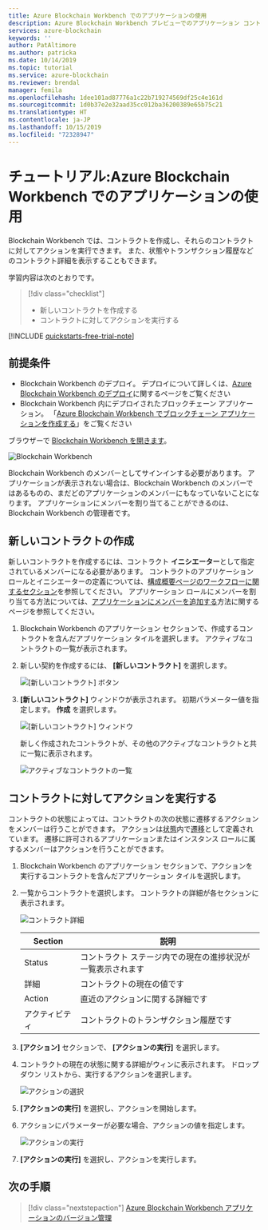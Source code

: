 ```yaml
---
title: Azure Blockchain Workbench でのアプリケーションの使用
description: Azure Blockchain Workbench プレビューでのアプリケーション コントラクトの使用方法に関するチュートリアル。
services: azure-blockchain
keywords: ''
author: PatAltimore
ms.author: patricka
ms.date: 10/14/2019
ms.topic: tutorial
ms.service: azure-blockchain
ms.reviewer: brendal
manager: femila
ms.openlocfilehash: 1dee101ad87776a1c22b719274569df25c4e161d
ms.sourcegitcommit: 1d0b37e2e32aad35cc012ba36200389e65b75c21
ms.translationtype: HT
ms.contentlocale: ja-JP
ms.lasthandoff: 10/15/2019
ms.locfileid: "72328947"
---
```

# <a name="tutorial-using-applications-in-azure-blockchain-workbench"></a>チュートリアル:Azure Blockchain Workbench でのアプリケーションの使用

Blockchain Workbench では、コントラクトを作成し、それらのコントラクトに対してアクションを実行できます。 また、状態やトランザクション履歴などのコントラクト詳細を表示することもできます。

学習内容は次のとおりです。

> [!div class="checklist"]
> * 新しいコントラクトを作成する
> * コントラクトに対してアクションを実行する

[!INCLUDE [quickstarts-free-trial-note](../../../includes/quickstarts-free-trial-note.md)]

## <a name="prerequisites"></a>前提条件

* Blockchain Workbench のデプロイ。 デプロイについて詳しくは、[Azure Blockchain Workbench のデプロイ](deploy.md)に関するページをご覧ください
* Blockchain Workbench 内にデプロイされたブロックチェーン アプリケーション。 「[Azure Blockchain Workbench でブロックチェーン アプリケーションを作成する](create-app.md)」をご覧ください

ブラウザーで [Blockchain Workbench を開きます](deploy.md#blockchain-workbench-web-url)。

![Blockchain Workbench](./media/use/workbench.png)

Blockchain Workbench のメンバーとしてサインインする必要があります。 アプリケーションが表示されない場合は、Blockchain Workbench のメンバーではあるものの、まだどのアプリケーションのメンバーにもなっていないことになります。 アプリケーションにメンバーを割り当てることができるのは、Blockchain Workbench の管理者です。

## <a name="create-new-contract"></a>新しいコントラクトの作成

新しいコントラクトを作成するには、コントラクト **イニシエーター**として指定されているメンバーになる必要があります。 コントラクトのアプリケーション ロールとイニシエーターの定義については、[構成概要ページのワークフローに関するセクション](configuration.md#workflows)を参照してください。 アプリケーション ロールにメンバーを割り当てる方法については、[アプリケーションにメンバーを追加する](manage-users.md#add-member-to-application)方法に関するページを参照してください。

1. Blockchain Workbench のアプリケーション セクションで、作成するコントラクトを含んだアプリケーション タイルを選択します。 アクティブなコントラクトの一覧が表示されます。

2. 新しい契約を作成するには、 **[新しいコントラクト]** を選択します。

    ![[新しいコントラクト] ボタン](./media/use/contract-list.png)

3. **[新しいコントラクト]** ウィンドウが表示されます。 初期パラメーター値を指定します。 **作成** を選択します。

    ![[新しいコントラクト] ウィンドウ](./media/use/new-contract.png)

    新しく作成されたコントラクトが、その他のアクティブなコントラクトと共に一覧に表示されます。

    ![アクティブなコントラクトの一覧](./media/use/active-contracts.png)

## <a name="take-action-on-contract"></a>コントラクトに対してアクションを実行する

コントラクトの状態によっては、コントラクトの次の状態に遷移するアクションをメンバーは行うことができます。 アクションは[状態](configuration.md#states)内で[遷移](configuration.md#transitions)として定義されています。 遷移に許可されるアプリケーションまたはインスタンス ロールに属するメンバーはアクションを行うことができます。 

1. Blockchain Workbench のアプリケーション セクションで、アクションを実行するコントラクトを含んだアプリケーション タイルを選択します。
2. 一覧からコントラクトを選択します。 コントラクトの詳細が各セクションに表示されます。 

    ![コントラクト詳細](./media/use/contract-details.png)

    | Section  | 説明  |
    |---------|---------|
    | Status | コントラクト ステージ内での現在の進捗状況が一覧表示されます |
    | 詳細 | コントラクトの現在の値です |
    | Action | 直近のアクションに関する詳細です |
    | アクティビティ | コントラクトのトランザクション履歴です |
    
3. **[アクション]** セクションで、 **[アクションの実行]** を選択します。

4. コントラクトの現在の状態に関する詳細がウィンに表示されます。 ドロップダウン リストから、実行するアクションを選択します。 

    ![アクションの選択](./media/use/choose-action.png)

5. **[アクションの実行]** を選択し、アクションを開始します。
6. アクションにパラメーターが必要な場合、アクションの値を指定します。

    ![アクションの実行](./media/use/take-action.png)

7. **[アクションの実行]** を選択し、アクションを実行します。

## <a name="next-steps"></a>次の手順

> [!div class="nextstepaction"]
> [Azure Blockchain Workbench アプリケーションのバージョン管理](version-app.md)
